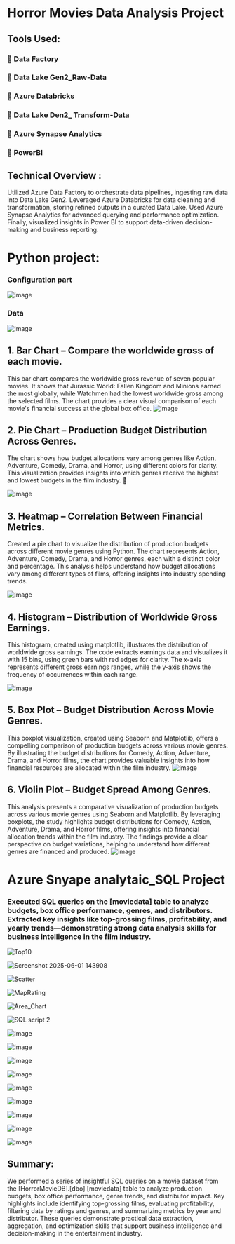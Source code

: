 # Horror Movies Data Analysis Project

## Tools Used:
### 	Data Factory 
### 	Data Lake Gen2_Raw-Data
### 	Azure Databricks
### 	Data Lake Den2_ Transform-Data
### 	Azure Synapse Analytics 
### 	PowerBI 

## Technical Overview : 
Utilized Azure Data Factory to orchestrate data pipelines, ingesting raw data into Data Lake Gen2. Leveraged Azure Databricks for data cleaning and transformation, storing refined outputs in a curated Data Lake. Used Azure Synapse Analytics for advanced querying and performance optimization. Finally, visualized insights in Power BI to support data-driven decision-making and business reporting.


# Python project: 

### Configuration part 

![image](https://github.com/user-attachments/assets/e63c7115-ae10-448b-84c6-7494d27dce56)

### Data 
![image](https://github.com/user-attachments/assets/62f02bb2-42f3-4076-9a25-01802efa492b)


## 1. Bar Chart – Compare the worldwide gross of each movie.

This bar chart compares the worldwide gross revenue of seven popular movies. It shows that Jurassic World: Fallen Kingdom and Minions earned the most
globally, while Watchmen had the lowest worldwide gross among the selected films. The chart provides a clear visual comparison of each movie's financial success at the global box office.
![image](https://github.com/user-attachments/assets/8d4b20b3-942a-4d6d-b7a9-ffd4e05bc84c)

## 2. Pie Chart – Production Budget Distribution Across Genres.

The chart shows how budget allocations vary among genres like Action, Adventure, Comedy, Drama, and Horror, using different colors for clarity. 
This visualization provides insights into which genres receive the highest and lowest budgets in the film industry. 🚀

![image](https://github.com/user-attachments/assets/27ec5917-a688-475e-a31d-ac135d23ecd5)

## 3. Heatmap – Correlation Between Financial Metrics.

Created a pie chart to visualize the distribution of production budgets across different movie genres using Python.
The chart represents Action, Adventure, Comedy, Drama, and Horror genres, each with a distinct color and percentage. 
This analysis helps understand how budget allocations vary among different types of films, offering insights into industry spending trends. 

![image](https://github.com/user-attachments/assets/cb224419-6390-4647-942a-1cc763e3de70)

## 4. Histogram – Distribution of Worldwide Gross Earnings.

This histogram, created using matplotlib, illustrates the distribution of worldwide gross earnings. The code extracts earnings data and visualizes 
it with 15 bins, using green bars with red edges for clarity. The x-axis represents different gross earnings ranges, while the y-axis shows the frequency of occurrences within each range.

![image](https://github.com/user-attachments/assets/66c2908e-0c1b-4f8b-b9ad-6c407635d25f)


## 5. Box Plot – Budget Distribution Across Movie Genres.

This boxplot visualization, created using Seaborn and Matplotlib, offers a compelling comparison of production budgets across various movie genres. By illustrating the budget distributions for Comedy, Action, Adventure, Drama, and Horror films, the chart provides valuable insights into how financial resources are allocated within the film industry.
![image](https://github.com/user-attachments/assets/7d25b353-28af-4cf3-9911-a4c3928fa766)


## 6. Violin Plot – Budget Spread Among Genres.

This analysis presents a comparative visualization of production budgets across various movie genres using Seaborn and Matplotlib. By leveraging boxplots, the study highlights budget distributions for Comedy, Action, Adventure, Drama, and Horror films, offering insights into financial allocation trends within the film industry. The findings provide a clear perspective on budget variations, helping to understand how different genres are financed and produced.
![image](https://github.com/user-attachments/assets/911783b2-5d97-4148-aae7-def6e5622df2)


# Azure Snyape analytaic_SQL Project 

### Executed SQL queries on the [moviedata] table to analyze budgets, box office performance, genres, and distributors. Extracted key insights like top-grossing films, profitability, and yearly trends—demonstrating strong data analysis skills for business intelligence in the film industry.

![Top10](https://github.com/user-attachments/assets/5c0d29fc-5827-4042-9b2f-40ab3e174b2f)

![Screenshot 2025-06-01 143908](https://github.com/user-attachments/assets/a5ae4b72-caf2-4dfe-b1bd-0b5d9986547d)

![Scatter](https://github.com/user-attachments/assets/02436fbf-827e-4779-9efa-4ebe052174fd)

![MapRating](https://github.com/user-attachments/assets/ade7d6ab-2463-40ad-9a86-ee8f95206fd7)

![Area_Chart](https://github.com/user-attachments/assets/618597d7-49b7-4068-ac0c-2d537565c2a1)

![SQL script 2](https://github.com/user-attachments/assets/a6f5a61a-ef2e-465b-9889-f6f0c859b064)

![image](https://github.com/user-attachments/assets/41f43033-392c-4763-8947-6d5f03e22c80)

![image](https://github.com/user-attachments/assets/30522e93-950e-4155-85e2-d84a3dbab6b8)

![image](https://github.com/user-attachments/assets/9f1e5907-9cc3-4961-8a06-880e3c78629b)

![image](https://github.com/user-attachments/assets/479c0d56-4336-4e2b-ac51-b12aba0c6274)

![image](https://github.com/user-attachments/assets/b9f25bd4-4ffd-4a66-a45c-dd966b102e6d)

![image](https://github.com/user-attachments/assets/358ac376-07b1-4743-a4c8-439d2d8aadc0)

![image](https://github.com/user-attachments/assets/58e19752-a6b6-4a8a-82fb-1f05a6ab1c47)

![image](https://github.com/user-attachments/assets/01db4777-f933-467e-9155-8b5ccad263b9)

![image](https://github.com/user-attachments/assets/8cbe3c63-3a09-49c3-9823-5441dd63c690)

## Summary:
We performed a series of insightful SQL queries on a movie dataset from the [HorrorMovieDB].[dbo].[moviedata] table to analyze production budgets, box office performance, genre trends, and distributor impact. Key highlights include identifying top-grossing films, evaluating profitability, filtering data by ratings and genres, and summarizing metrics by year and distributor. These queries demonstrate practical data extraction, aggregation, and optimization skills that support business intelligence and decision-making in the entertainment industry.










